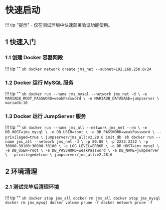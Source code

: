 # 快速启动
!!! tip "提示"
    - 仅在测试环境中快速部署验证功能使用。

## 1 快速入门
### 1.1 创建 Docker 容器网段
!!! tip ""
    ```sh
    docker network create jms_net --subnet=192.168.250.0/24
    ```

### 1.2 Docker 运行 MySQL 服务
!!! tip ""
    ```sh
    docker run --name jms_mysql --network jms_net -d \
      -e MARIADB_ROOT_PASSWORD=weakPassword \
      -e MARIADB_DATABASE=jumpserver \
      mariadb:10
    ```

### 1.3 Docker 运行 JumpServer 服务
!!! tip ""
    ```sh
    docker run --name jms_all --network jms_net --rm \
      -e DB_HOST=jms_mysql \
      -e DB_USER=root \
      -e DB_PASSWORD=weakPassword \
      --privileged=true \
      jumpserver/jms_all:v2.28.6 init_db
    ```
    ```sh
    docker run --name jms_all --network jms_net -d \
      -p 80:80 \
      -p 2222:2222 \
      -p 30000-30100:30000-30100 \
      -e LOG_LEVEL=ERROR \
      -e DB_HOST=jms_mysql \
      -e DB_USER=root \
      -e DB_PASSWORD=weakPassword \
      -e DB_NAME=jumpserver \
      --privileged=true \
      jumpserver/jms_all:v2.28.6
    ```

## 2 环境清理
### 2.1 测试完毕后清理环境
!!! tip ""
    ```sh
    docker stop jms_all
    docker rm jms_all
    docker stop jms_mysql
    docker rm jms_mysql
    docker volume prune -f
    docker network prune -f
    ```